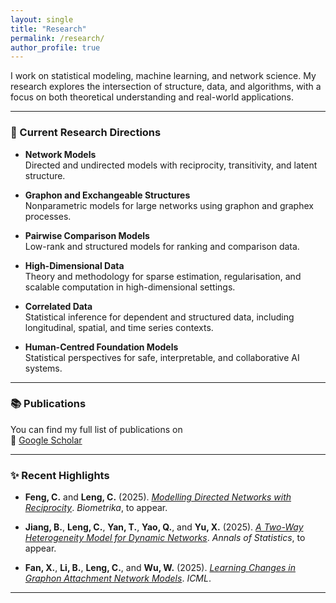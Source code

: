 ```yaml
---
layout: single
title: "Research"
permalink: /research/
author_profile: true
---
```


I work on statistical modeling, machine learning, and network science. My research explores the intersection of structure, data, and algorithms, with a focus on both theoretical understanding and real-world applications.

---

### 📌 Current Research Directions

- **Network Models**  
  Directed and undirected models with reciprocity, transitivity, and latent structure.

- **Graphon and Exchangeable Structures**  
  Nonparametric models for large networks using graphon and graphex processes.

- **Pairwise Comparison Models**  
  Low-rank and structured models for ranking and comparison data.

- **High-Dimensional Data**  
  Theory and methodology for sparse estimation, regularisation, and scalable computation in high-dimensional settings.

- **Correlated Data**  
  Statistical inference for dependent and structured data, including longitudinal, spatial, and time series contexts.

- **Human-Centred Foundation Models**  
  Statistical perspectives for safe, interpretable, and collaborative AI systems.

---

### 📚 Publications

You can find my full list of publications on  
🔗 [Google Scholar]({{site.author.googlescholar}})

---

### ✨ Recent Highlights

- **Feng, C.** and **Leng, C.** (2025). [*Modelling Directed Networks with Reciprocity*](https://doi.org/10.1093/biomet/asad123). *Biometrika*, to appear.

- **Jiang, B.**, **Leng, C.**, **Yan, T.**, **Yao, Q.**, and **Yu, X.** (2025). [*A Two-Way Heterogeneity Model for Dynamic Networks*](https://arxiv.org/abs/2305.12643). *Annals of Statistics*, to appear.

- **Fan, X.**, **Li, B.**, **Leng, C.**, and **Wu, W.** (2025). [*Learning Changes in Graphon Attachment Network Models*](https://openreview.net/pdf?id=Jy5Lz5xNUy). *ICML*.

---

